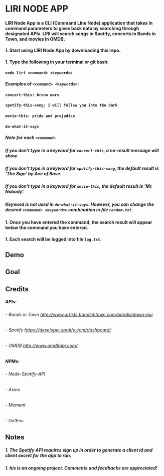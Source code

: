 # __LIRI NODE APP__

#### LIRI Node App is a CLI (Command Line Node) application that takes in command parameters to gives back data by searching through designated APIs. LIRI will search songs in Spotify, concerts in Bands in Town, and movies in OMDB.
#### 1. Start using LIRI Node App by downloading this repo. 
#### 1. Type the following in your terminal or git bash:
#### `node liri <command> <keywords>`

#### Examples of `<command> <keywords>`:
#### `concert-this: bruno mars` 
#### `spotify-this-song: i will follow you into the dark` 
#### `movie-this: pride and prejudice`
#### `do-what-it-says`

##### Note for each `<command>`
##### If you don't type in a keyword for `concert-this`, a no-result message will show.
##### If you don't type in a keyword for `spotify-this-song`, the default result is 'The Sign' by Ace of Base.
##### If you don't type in a keyword for `movie-this`, the default result is 'Mr. Nobody'.
##### Keyword is not used in `do-what-it-says`. However, you can change the desired `<command> <keywords>` combination in file `random.txt`.
#### 1. Once you have entered the command, the search result will appear below the command you have entered. 
#### 1. Each search will be logged into file `log.txt`.

## Demo
#### 

## Goal
#### 

## Credits
##### APIs: 
###### - Bands in Town http://www.artists.bandsintown.com/bandsintown-api
###### - Spotify https://developer.spotify.com/dashboard/
###### - OMDB http://www.omdbapi.com/
##### NPMs: 
###### - Node-Spotify-API
###### - Axios
###### - Moment
###### - DotEnv

## Notes
##### 1. The Spotify API requires sign up in order to generate a client id and client secret for the app to run.
##### 1. his is an ongoing project. Comments and feedbacks are appreciated!